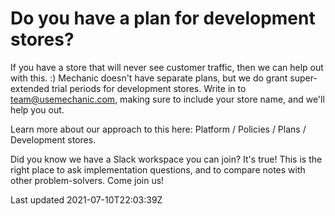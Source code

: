 # Do you have a plan for development stores?

If you have a store that will never see customer traffic, then we can help out with this. :) Mechanic doesn't have separate plans, but we do grant super-extended trial periods for development stores. Write in to team@usemechanic.com, making sure to include your store name, and we'll help you out.

Learn more about our approach to this here: Platform / Policies / Plans / Development stores.

Did you know we have a Slack workspace you can join? It's true! This is the right place to ask implementation questions, and to compare notes with other problem-solvers. Come join us!

Last updated 2021-07-10T22:03:39Z